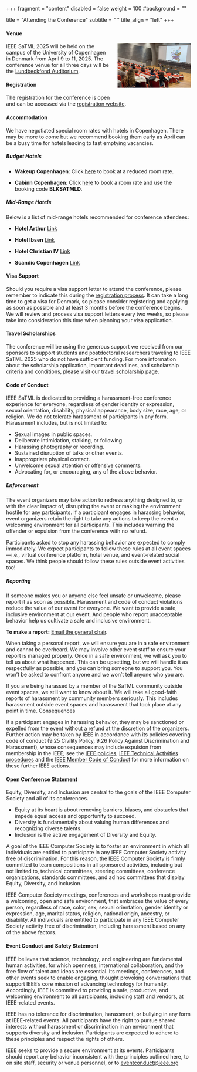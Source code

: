 +++
fragment = "content"
disabled = false
weight = 100
#background = ""

title = "Attending the Conference"
subtitle = " "
title_align = "left"
+++

#### Venue

<a href="https://www.biocenter.ku.dk/english/auditorium/"><img src="/images/2025/lundbeckfond.jpg" alt="Conference venue" style="float: right; margin: 0 0 20px 20px; max-width: 200px;"></a>
IEEE SaTML 2025 will be held on the campus of the University of
Copenhagen in Denmark from April 9 to 11, 2025. The conference venue
for all three days will be the <a
href="https://www.biocenter.ku.dk/english/auditorium/"> Lundbeckfond Auditorium</a>.

#### Registration

The registration for the conference is open and can be accessed via the <a href="https://eventsignup.ku.dk/ieeesatml2025/conference">registration website</a>.

#### Accommodation

We have negotiated special room rates with hotels in Copenhagen. There
may be more to come but we recommend booking them early as April can
be a busy time for hotels leading to fast emptying vacancies. 

##### Budget Hotels

- **Wakeup Copenhagen**: Click [here](https://www.wakeupcopenhagen.com/arpbe/web/en/login/105500586) to book at a reduced room rate.

- **Cabinn Copenhagen**: Click [here](https://www.cabinn.com/hotel/cabinn-copenhagen?utm_source=google&utm_medium=cpc&utm_campaign=kobenhavn&utm_term=cabinn%20copenhagen&utm_content=105140912838&gad_source=1&gclid=EAIaIQobChMIwJH_hZaOigMVvVSRBR1v0wVOEAAYASAAEgL5PvD_BwE&gclsrc=aw.ds) to book a room rate and use the booking code **BLKSATMLD**.

##### Mid-Range Hotels

Below is a list of mid-range hotels recommended for conference attendees:

- **Hotel Arthur** [Link](https://arthurhotels.com/hotel-kong-arthur/)

- **Hotel Ibsen** [Link](https://arthurhotels.dk/ibsens-hotel/)

- **Hotel Christian IV** [Link](https://www.hotelchristianiv.dk/en/) 

- **Scandic Copenhagen** [Link](https://www.scandichotels.com/hotels/denmark/copenhagen/scandic-copenhagen/rooms)

#### Visa Support

Should you require a visa support letter to attend the conference, please remember to indicate this during the <a href="https://eventsignup.ku.dk/ieeesatml2025/conference">registration process</a>. It can take a long time to get a visa for Denmark, so please consider registering and applying as soon as possible and at least 3 months before the conference begins. We will review and process visa support letters every two weeks, so please take into consideration this time when planning your visa application.

#### Travel Scholarships

The conference will be using the generous support we received from our sponsors to support students and postdoctoral researchers traveling to IEEE SaTML 2025 who do not have sufficient funding. For more information about the scholarship application, important deadlines, and scholarship criteria and conditions, please visit our <a href="scholarships">travel scholarship page</a>.

#### Code of Conduct

IEEE SaTML is dedicated to providing a harassment-free conference experience for everyone, regardless of gender identity or expression, sexual orientation, disability, physical appearance, body size, race, age, or religion. We do not tolerate harassment of participants in any form. Harassment includes, but is not limited to:

* Sexual images in public spaces.
* Deliberate intimidation, stalking, or following.
* Harassing photography or recording.
* Sustained disruption of talks or other events.
* Inappropriate physical contact.
* Unwelcome sexual attention or offensive comments.
* Advocating for, or encouraging, any of the above behavior.

##### Enforcement

The event organizers may take action to redress anything designed to, or with the clear impact of, disrupting the event or making the environment hostile for any participants. If a participant engages in harassing behavior, event organizers retain the right to take any actions to keep the event a welcoming environment for all participants. This includes warning the offender or expulsion from the conference with no refund.

Participants asked to stop any harassing behavior are expected to
comply immediately. We expect participants to follow these rules at
all event spaces—i.e., virtual conference platform, hotel venue, and
event-related social spaces. We think people should follow these rules
outside event activities too! 

##### Reporting

If someone makes you or anyone else feel unsafe or unwelcome, please report it as soon as possible. Harassment and code of conduct violations reduce the value of our event for everyone. We want to provide a safe, inclusive environment at our event. And people who report unacceptable behavior help us cultivate a safe and inclusive environment.

**To make a report:** [Email the general chair](mailto:contact@satml.org).

When taking a personal report, we will ensure you are in a safe environment and cannot be overheard. We may involve other event staff to ensure your report is managed properly. Once in a safe environment, we will ask you to tell us about what happened. This can be upsetting, but we will handle it as respectfully as possible, and you can bring someone to support you. You won’t be asked to confront anyone and we won’t tell anyone who you are.

If you are being harassed by a member of the SaTML community outside event spaces, we still want to know about it. We will take all good-faith reports of harassment by community members seriously. This includes harassment outside event spaces and harassment that took place at any point in time. Consequences

If a participant engages in harassing behavior, they may be sanctioned or expelled from the event without a refund at the discretion of the organizers. Further action may be taken by IEEE in accordance with its policies covering code of conduct (9.25 Civility Policy, 9.26 Policy Against Discrimination and Harassment), whose consequences may include expulsion from membership in the IEEE; see the [IEEE policies](https://www.ieee.org/content/dam/ieee-org/ieee/web/org/about/corporate/ieee-policies.pdf), [IEEE Technical Activities procedures](https://ta.ieee.org/images/files/ta_ops_manual.pdf) and the [IEEE Member Code of Conduct](https://www.ieee.org/content/dam/ieee-org/ieee/web/org/about/ieee_code_of_conduct.pdf) for more information on these further IEEE actions.

#### Open Conference Statement

Equity, Diversity, and Inclusion are central to the goals of the IEEE Computer Society and all of its conferences.

- Equity at its heart is about removing barriers, biases, and obstacles that impede equal access and opportunity to succeed.
- Diversity is fundamentally about valuing human differences and recognizing diverse talents.
- Inclusion is the active engagement of Diversity and Equity.

A goal of the IEEE Computer Society is to foster an environment in which all individuals are entitled to participate in any IEEE Computer Society activity free of discrimination. For this reason, the IEEE Computer Society is firmly committed to team compositions in all sponsored activities, including but not limited to, technical committees, steering committees, conference organizations, standards committees, and ad hoc committees that display Equity, Diversity, and Inclusion.

IEEE Computer Society meetings, conferences and workshops must provide a welcoming, open and safe environment, that embraces the value of every person, regardless of race, color, sex, sexual orientation, gender identity or expression, age, marital status, religion, national origin, ancestry, or disability. All individuals are entitled to participate in any IEEE Computer Society activity free of discrimination, including harassment based on any of the above factors.

#### Event Conduct and Safety Statement 

IEEE believes that science, technology, and engineering are fundamental human activities, for which openness, international collaboration, and the free flow of talent and ideas are essential. Its meetings, conferences, and other events seek to enable engaging, thought provoking conversations that support IEEE’s core mission of advancing technology for humanity. Accordingly, IEEE is committed to providing a safe, productive, and welcoming environment to all participants, including staff and vendors, at IEEE-related events.

IEEE has no tolerance for discrimination, harassment, or bullying in any form at IEEE-related events. All participants have the right to pursue shared interests without harassment or discrimination in an environment that supports diversity and inclusion. Participants are expected to adhere to these principles and respect the rights of others.

IEEE seeks to provide a secure environment at its events. Participants should report any behavior inconsistent with the principles outlined here, to on site staff, security or venue personnel, or to eventconduct@ieee.org